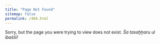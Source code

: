 ```yaml
---
title: "Page Not Found"
sitemap: false
permalink: /404.html
---
```


Sorry, but the page you were trying to view does not exist.
*Ša tasaḫḫaru ul ibašši!*